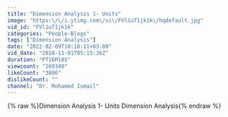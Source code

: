 ```yaml
---
title: "Dimension Analysis 1- Units"
image: "https:\/\/i.ytimg.com\/vi\/FVl1uT1jk1k\/hqdefault.jpg"
vid_id: "FVl1uT1jk1k"
categories: "People-Blogs"
tags: ["Dimension Analysis"]
date: "2022-02-09T10:18:11+03:00"
vid_date: "2018-11-01T05:15:36Z"
duration: "PT16M18S"
viewcount: "169340"
likeCount: "3806"
dislikeCount: ""
channel: "Dr. Mohamed Ismail"
---
```

{% raw %}Dimension Analysis 1- Units Dimension Analysis{% endraw %}

